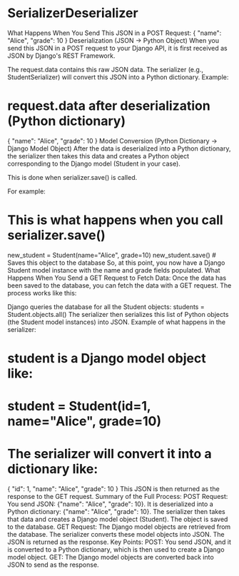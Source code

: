 # SerializerDeserializer


What Happens When You Send This JSON in a POST Request:
{
  "name": "Alice",
  "grade": 10
}
Deserialization (JSON → Python Object)
When you send this JSON in a POST request to your Django API, it is first received as JSON by Django's REST Framework.

The request.data contains this raw JSON data.
The serializer (e.g., StudentSerializer) will convert this JSON into a Python dictionary.
Example:

# request.data after deserialization (Python dictionary)
{
    "name": "Alice",
    "grade": 10
}
Model Conversion (Python Dictionary → Django Model Object)
After the data is deserialized into a Python dictionary, the serializer then takes this data and creates a Python object corresponding to the Django model (Student in your case).

This is done when serializer.save() is called.

For example:

# This is what happens when you call serializer.save()
new_student = Student(name="Alice", grade=10)
new_student.save()  # Saves this object to the database
So, at this point, you now have a Django Student model instance with the name and grade fields populated.
What Happens When You Send a GET Request to Fetch Data:
Once the data has been saved to the database, you can fetch the data with a GET request. The process works like this:

Django queries the database for all the Student objects:
students = Student.objects.all()
The serializer then serializes this list of Python objects (the Student model instances) into JSON.
Example of what happens in the serializer:

# student is a Django model object like:
# student = Student(id=1, name="Alice", grade=10)

# The serializer will convert it into a dictionary like:
{
    "id": 1,
    "name": "Alice",
    "grade": 10
}
This JSON is then returned as the response to the GET request.
Summary of the Full Process:
POST Request:
You send JSON: {"name": "Alice", "grade": 10}.
It is deserialized into a Python dictionary: {"name": "Alice", "grade": 10}.
The serializer then takes that data and creates a Django model object (Student).
The object is saved to the database.
GET Request:
The Django model objects are retrieved from the database.
The serializer converts these model objects into JSON.
The JSON is returned as the response.
Key Points:
POST: You send JSON, and it is converted to a Python dictionary, which is then used to create a Django model object.
GET: The Django model objects are converted back into JSON to send as the response.
